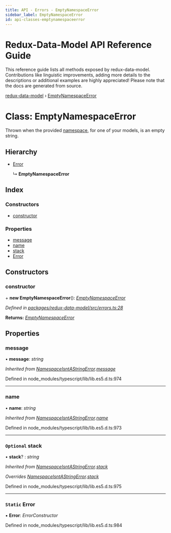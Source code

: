 ```yaml
---
title: API - Errors - EmptyNamespaceError
sidebar_label: EmptyNamespaceError
id: api-classes-emptynamespaceerror
---
```


# Redux-Data-Model API Reference Guide

This reference guide lists all methods exposed by redux-data-model. Contributions like linguistic improvements, adding
more details to the descriptions or additional examples are highly appreciated! Please note that the docs are
generated from source.

[redux-data-model](../README.md) › [EmptyNamespaceError](emptynamespaceerror.md)

# Class: EmptyNamespaceError

Thrown when the provided [namespace](../interfaces/modeloptions.md#namespace), for one of your models, is an empty string.

## Hierarchy

* [Error](namespaceisntastringerror.md#static-error)

  ↳ **EmptyNamespaceError**

## Index

### Constructors

* [constructor](emptynamespaceerror.md#constructor)

### Properties

* [message](emptynamespaceerror.md#message)
* [name](emptynamespaceerror.md#name)
* [stack](emptynamespaceerror.md#optional-stack)
* [Error](emptynamespaceerror.md#static-error)

## Constructors

###  constructor

\+ **new EmptyNamespaceError**(): *[EmptyNamespaceError](emptynamespaceerror.md)*

*Defined in [packages/redux-data-model/src/errors.ts:28](https://github.com/kayak/redux-data-model/blob/8317b28/packages/redux-data-model/src/errors.ts#L28)*

**Returns:** *[EmptyNamespaceError](emptynamespaceerror.md)*

## Properties

###  message

• **message**: *string*

*Inherited from [NamespaceIsntAStringError](namespaceisntastringerror.md).[message](namespaceisntastringerror.md#message)*

Defined in node_modules/typescript/lib/lib.es5.d.ts:974

___

###  name

• **name**: *string*

*Inherited from [NamespaceIsntAStringError](namespaceisntastringerror.md).[name](namespaceisntastringerror.md#name)*

Defined in node_modules/typescript/lib/lib.es5.d.ts:973

___

### `Optional` stack

• **stack**? : *string*

*Inherited from [NamespaceIsntAStringError](namespaceisntastringerror.md).[stack](namespaceisntastringerror.md#optional-stack)*

*Overrides [NamespaceIsntAStringError](namespaceisntastringerror.md).[stack](namespaceisntastringerror.md#optional-stack)*

Defined in node_modules/typescript/lib/lib.es5.d.ts:975

___

### `Static` Error

▪ **Error**: *ErrorConstructor*

Defined in node_modules/typescript/lib/lib.es5.d.ts:984
